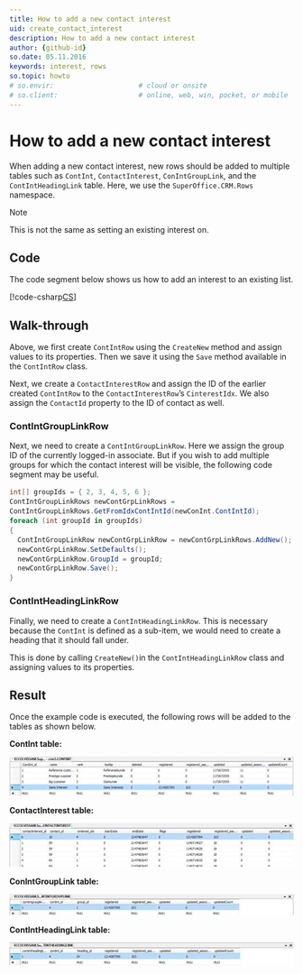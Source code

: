 ```yaml
---
title: How to add a new contact interest
uid: create_contact_interest
description: How to add a new contact interest
author: {github-id}
so.date: 05.11.2016
keywords: interest, rows
so.topic: howto
# so.envir:                     # cloud or onsite
# so.client:                    # online, web, win, pocket, or mobile
---
```


# How to add a new contact interest

When adding a new contact interest, new rows should be added to multiple tables such as `ContInt`, `ContactInterest`, `ConIntGroupLink`, and the `ContIntHeadingLink` table. Here, we use the `SuperOffice.CRM.Rows` namespace.

> [!NOTE]
> This is not the same as setting an existing interest on.

## Code

The code segment below shows us how to add an interest to an existing list.

[!code-csharp[CS](includes/add-interest.cs)]

## Walk-through

Above, we first create `ContIntRow` using the `CreateNew` method and assign values to its properties. Then we save it using the `Save` method available in the `ContIntRow` class.

Next, we create a `ContactInterestRow` and assign the ID of the earlier created `ContIntRow` to the `ContactInterestRow`’s `CinterestIdx`. We also assign the `ContactId` property to the ID of contact as well.

### ContIntGroupLinkRow

Next, we need to create a `ContIntGroupLinkRow`. Here we assign the group ID of the currently logged-in associate. But if you wish to add multiple groups for which the contact interest will be visible, the following code segment may be useful.

```csharp
int[] groupIds = { 2, 3, 4, 5, 6 };
ContIntGroupLinkRows newContGrpLinkRows =
ContIntGroupLinkRows.GetFromIdxContIntId(newConInt.ContIntId);
foreach (int groupId in groupIds)
{
  ContIntGroupLinkRow newContGrpLinkRow = newContGrpLinkRows.AddNew();
  newContGrpLinkRow.SetDefaults();
  newContGrpLinkRow.GroupId = groupId;
  newContGrpLinkRow.Save();
}
```

### ContIntHeadingLinkRow

Finally, we need to create a `ContIntHeadingLinkRow`. This is necessary because the `ContInt` is defined as a sub-item, we would need to create a heading that it should fall under.

This is done by calling `CreateNew()`in the `ContIntHeadingLinkRow` class and assigning values to its properties.

## Result

Once the example code is executed, the following rows will be added to the tables as shown below.

**ContInt table:**

![01][img1]

**ContactInterest table:**

![02][img2]

**ConIntGroupLink table:**

![03][img3]

**ContIntHeadingLink table:**

![04][img4]

<!-- Originally written for NetServer 3.0 -->

<!-- Referenced images -->
[img1]: media/image001.jpg
[img2]: media/image002.jpg
[img3]: media/image003.jpg
[img4]: media/image004.jpg
